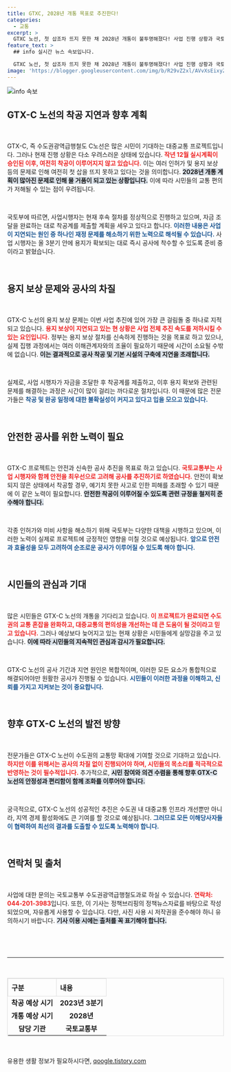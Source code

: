 ```yaml
---
title: GTXC, 2028년 개통 목표로 추진한다!
categories:
  - 교통
excerpt: >
  GTXC 노선, 첫 삽조차 뜨지 못한 채 2028년 개통이 불투명해졌다! 사업 진행 상황과 국토부의 긴급 대책, 클릭하세요!
feature_text: >
  ## info 실시간 뉴스 속보입니다.

  GTXC 노선, 첫 삽조차 뜨지 못한 채 2028년 개통이 불투명해졌다! 사업 진행 상황과 국토부의 긴급 대책, 클릭하세요!
image: 'https://blogger.googleusercontent.com/img/b/R29vZ2xl/AVvXsEixyZcFfHzMRdzZMjFBmAUKJYCLCGyLL1o632UiGVXcaFdKo_bkvkuCioo0uUKlGfBVcT3P84aROyZIXSBEx3Aw5nCQ3pTgDom1WDC4m8eifvWiAmWEEVb4x6G_l8C0QH225ldMjyaFvpxGEBGNO37VmDTDMHGhJPq73UglMfDca1-0aw/s1600/blogspot.png'
---
```


<p><img src="https://blogger.googleusercontent.com/img/b/R29vZ2xl/AVvXsEixyZcFfHzMRdzZMjFBmAUKJYCLCGyLL1o632UiGVXcaFdKo_bkvkuCioo0uUKlGfBVcT3P84aROyZIXSBEx3Aw5nCQ3pTgDom1WDC4m8eifvWiAmWEEVb4x6G_l8C0QH225ldMjyaFvpxGEBGNO37VmDTDMHGhJPq73UglMfDca1-0aw/s1600/blogspot.png" alt="info 속보" /></p>

<h2 data-ke-size="size26">GTX-C 노선의 착공 지연과 향후 계획</h2>

<p data-ke-size="size16">&nbsp;</p>

<p>GTX-C, 즉 수도권광역급행철도 C노선은 많은 시민이 기대하는 대중교통 프로젝트입니다. 그러나 현재 진행 상황은 다소 우려스러운 상태에 있습니다. <b><span style="color: #ee2323;">작년 12월 실시계획이 승인된 이후, 여전히 착공이 이루어지지 않고 있습니다.</span></b> 이는 여러 인허가 및 용지 보상 등의 문제로 인해 여전히 첫 삽을 뜨지 못하고 있다는 것을 의미합니다. <b><span style="background-color: #21538527;">2028년 개통 계획이 많아진 문제로 인해 물 거품이 되고 있는 상황입니다.</span></b> 이에 따라 시민들의 교통 편의가 저해될 수 있는 점이 우려됩니다. </p>

<p data-ke-size="size16">&nbsp;</p>

<p>국토부에 따르면, 사업시행자는 현재 후속 절차를 정상적으로 진행하고 있으며, 자금 조달을 완료하는 대로 착공계를 제출할 계획을 세우고 있다고 합니다. <b><span style="color: #1a5490;">이러한 내용은 사업이 지연되는 원인 중 하나인 재정 문제를 해소하기 위한 노력으로 해석될 수 있습니다.</span></b> 사업 시행자는 올 3분기 안에 용지가 확보되는 대로 즉시 공사에 착수할 수 있도록 준비 중이라고 밝혔습니다. </p>

<p data-ke-size="size16">&nbsp;</p>

<h2 data-ke-size="size26">용지 보상 문제와 공사의 차질</h2>

<p data-ke-size="size16">&nbsp;</p>

<p>GTX-C 노선의 용지 보상 문제는 이번 사업 추진에 있어 가장 큰 걸림돌 중 하나로 지적되고 있습니다. <b><span style="color: #ee2323;">용지 보상이 지연되고 있는 현 상황은 사업 전체 추진 속도를 저하시킬 수 있는 요인입니다.</span></b> 정부는 용지 보상 절차를 신속하게 진행하는 것을 목표로 하고 있으나, 실제 집행 과정에서는 여러 이해관계자와의 조율이 필요하기 때문에 시간이 소요될 수밖에 없습니다. <b><span style="background-color: #21538527;">이는 결과적으로 공사 착공 및 기본 시설의 구축에 지연을 초래합니다.</span></b></p>

<p data-ke-size="size16">&nbsp;</p>

<p>실제로, 사업 시행자가 자금을 조달한 후 착공계를 제출하고, 이후 용지 확보와 관련된 문제를 해결하는 과정은 시간이 많이 걸리는 까다로운 절차입니다. 이 때문에 많은 전문가들은 <b><span style="color: #1a5490;">착공 및 완공 일정에 대한 불확실성이 커지고 있다고 입을 모으고 있습니다.</span></b> </p>

<p data-ke-size="size16">&nbsp;</p>

<h2 data-ke-size="size26">안전한 공사를 위한 노력이 필요</h2>

<p data-ke-size="size16">&nbsp;</p>

<p>GTX-C 프로젝트는 안전과 신속한 공사 추진을 목표로 하고 있습니다. <b><span style="color: #ee2323;">국토교통부는 사업 시행자와 함께 안전을 최우선으로 고려해 공사를 추진하기로 하였습니다.</span></b> 안전이 확보되지 않은 상태에서 착공할 경우, 예기치 못한 사고로 인한 피해를 초래할 수 있기 때문에 이 같은 노력이 필요합니다. <b><span style="background-color: #21538527;">안전한 착공이 이루어질 수 있도록 관련 규정을 철저히 준수해야 합니다.</span></b></p>

<p data-ke-size="size16">&nbsp;</p>

<p>각종 인허가와 미비 사항을 해소하기 위해 국토부는 다양한 대책을 시행하고 있으며, 이러한 노력이 실제로 프로젝트에 긍정적인 영향을 미칠 것으로 예상됩니다. <b><span style="color: #1a5490;">앞으로 안전과 효율성을 모두 고려하여 순조로운 공사가 이루어질 수 있도록 해야 합니다.</span></b> </p>

<p data-ke-size="size16">&nbsp;</p>

<h2 data-ke-size="size26">시민들의 관심과 기대</h2>

<p data-ke-size="size16">&nbsp;</p>

<p>많은 시민들은 GTX-C 노선의 개통을 기다리고 있습니다. <b><span style="color: #ee2323;">이 프로젝트가 완료되면 수도권의 교통 혼잡을 완화하고, 대중교통의 편의성을 개선하는 데 큰 도움이 될 것이라고 믿고 있습니다.</span></b> 그러나 예상보다 늦어지고 있는 현재 상황은 시민들에게 실망감을 주고 있습니다. <b><span style="background-color: #21538527;">이에 따라 시민들의 지속적인 관심과 감시가 필요합니다.</span></b></p>

<p data-ke-size="size16">&nbsp;</p>

<p>GTX-C 노선의 공사 기간과 지연 원인은 복합적이며, 이러한 모든 요소가 통합적으로 해결되어야만 원활한 공사가 진행될 수 있습니다. <b><span style="color: #1a5490;">시민들이 이러한 과정을 이해하고, 신뢰를 가지고 지켜보는 것이 중요합니다.</span></b> </p>

<p data-ke-size="size16">&nbsp;</p>

<h2 data-ke-size="size26">향후 GTX-C 노선의 발전 방향</h2>

<p data-ke-size="size16">&nbsp;</p>

<p>전문가들은 GTX-C 노선이 수도권의 교통망 확대에 기여할 것으로 기대하고 있습니다. <b><span style="color: #ee2323;">하지만 이를 위해서는 공사의 차질 없이 진행되어야 하며, 시민들의 목소리를 적극적으로 반영하는 것이 필수적입니다.</span></b> 추가적으로, <b><span style="background-color: #21538527;">시민 참여와 의견 수렴을 통해 향후 GTX-C 노선의 안정성과 편리함이 함께 조화를 이루어야 합니다.</span></b> </p>

<p data-ke-size="size16">&nbsp;</p>

<p>궁극적으로, GTX-C 노선의 성공적인 추진은 수도권 내 대중교통 인프라 개선뿐만 아니라, 지역 경제 활성화에도 큰 기여를 할 것으로 예상됩니다. <b><span style="color: #1a5490;">그러므로 모든 이해당사자들이 협력하여 최선의 결과를 도출할 수 있도록 노력해야 합니다.</span></b></p>

<p data-ke-size="size16">&nbsp;</p>

<h2 data-ke-size="size26">연락처 및 출처</h2>

<p data-ke-size="size16">&nbsp;</p>

<p>사업에 대한 문의는 국토교통부 수도권광역급행철도과로 하실 수 있습니다. <b><span style="color: #ee2323;">연락처: 044-201-3983</span></b>입니다. 또한, 이 기사는 정책브리핑의 정책뉴스자료를 바탕으로 작성되었으며, 자유롭게 사용할 수 있습니다. 다만, 사진 사용 시 저작권을 준수해야 하니 유의하시기 바랍니다. <b><span style="background-color: #21538527;">기사 이용 시에는 출처를 꼭 표기해야 합니다.</span></b></p>

<p data-ke-size="size16">&nbsp;</p>

<p data-ke-size="size16">&nbsp;</p>

<hr>

<p data-ke-size="size16">&nbsp;</p>

<table style="border-collapse: collapse; border: solid #ddd 1px; width: 100%; margin-bottom: 1em;">
  <thead>
    <tr>
      <th style="border: solid #ddd 1px; padding: 8px; text-align: left;">구분</th>
      <th style="border: solid #ddd 1px; padding: 8px; text-align: left;">내용</th>
    </tr>
  </thead>
  <tbody>
    <tr>
      <td style="text-align: center; height: 17px;"><b>착공 예상 시기</b></td>
      <td style="text-align: center; height: 17px;"><b>2023년 3분기</b></td>
    </tr>
    <tr>
      <td style="text-align: center; height: 17px;"><b>개통 예상 시기</b></td>
      <td style="text-align: center; height: 17px;"><b>2028년</b></td>
    </tr>
    <tr>
      <td style="text-align: center; height: 17px;"><b>담당 기관</b></td>
      <td style="text-align: center; height: 17px;"><b>국토교통부</b></td>
    </tr>
  </tbody>
</table>

<p data-ke-size="size16">&nbsp;</p>
유용한 생활 정보가 필요하시다면, <a href="https://qoogle.tistory.com" rel="dofollow">qoogle.tistory.com</a>


